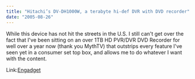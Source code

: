 ```yaml
---
title: "Hitachi’s DV-DH1000W, a terabyte hi-def DVR with DVD recorder"
date: "2005-08-26"
---
```


While this device has not hit the streets in the U.S. I still can't get over the fact that I've been sitting on an over 1TB HD PVR/DVR DVD Recorder for well over a year now (thank you MythTV) that outstrips every feature I've seen yet in a consumer set top box, and allows me to do whatever I want with the content.  
  
Link:[Engadget](http://homeentertainment.engadget.com/entry/1234000147055779/)
